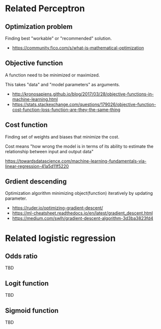 # Related Perceptron

## Optimization problem

Finding best "workable" or "recommended" solution.

* https://community.fico.com/s/what-is-mathematical-optimization

## Objective function

A function need to be minimized or maximized.

This takes "data" and "model parameters" as arguments.

* http://kronosapiens.github.io/blog/2017/03/28/objective-functions-in-machine-learning.html
* https://stats.stackexchange.com/questions/179026/objective-function-cost-function-loss-function-are-they-the-same-thing

## Cost function

Finding set of weights and biases that minimize the cost.

Cost means "how wrong the model is in terms of its ability to estimate the relationship between input and output data"

https://towardsdatascience.com/machine-learning-fundamentals-via-linear-regression-41a5d11f5220

## Grdient descending

Optimization algorithm minimizing object(function) iteratively by updating parameter.

* https://ruder.io/optimizing-gradient-descent/
* https://ml-cheatsheet.readthedocs.io/en/latest/gradient_descent.html
* https://medium.com/swlh/gradient-descent-algorithm-3d3ba3823fd4

# Related logistic regression

## Odds ratio

TBD

## Logit function

TBD

## Sigmoid function

TBD
